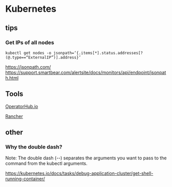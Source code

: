 # Kubernetes

## tips

### Get IPs of all nodes

```
kubectl get nodes -o jsonpath=‘{.items[*].status.addresses[?(@.type==“ExternalIP”)].address}’
```

https://jsonpath.com/
https://support.smartbear.com/alertsite/docs/monitors/api/endpoint/jsonpath.html



## Tools

[OperatorHub.io](https://operatorhub.io/)

[Rancher](https://www.rancher.com/)

## other

### Why the double dash?

Note: The double dash (--) separates the arguments you want to pass to the command from the kubectl arguments.

https://kubernetes.io/docs/tasks/debug-application-cluster/get-shell-running-container/
